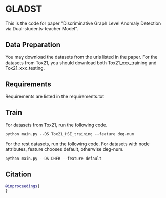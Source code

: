 # GLADST
This is the code for paper "Discriminative Graph Level Anomaly Detection via  Dual-students-teacher Model".


## Data Preparation

 You may download the datasets from the urls listed in the paper. For the datasets from Tox21, you should download both Tox21_xxx_training and Tox21_xxx_testing.

## Requirements

Requirements are listed in the requirements.txt

## Train

For datasets from Tox21, run the following code.

	python main.py --DS Tox21_HSE_training --feature deg-num
	
For the rest datasets, run the following code. For datasets with node attributes, feature chooses default, otherwise deg-num.

	python main.py --DS DHFR --feature default



## Citation
```bibtex
@inproceedings{
}
```
